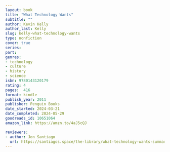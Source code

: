 ```yaml
---
layout: book
title: "What Technology Wants"
subtitle: ""
author: Kevin Kelly
author_last: Kelly
slug: kelly-what-technology-wants
type: nonfiction
cover: true
series: 
part: 
genres:
- technology
- culture
- history
- science
isbn: 9780143120179
rating: 4
pages:  416
format: kindle
publish_year: 2011
publisher: Penguin Books
date_started: 2024-03-21
date_completed: 2024-05-29
goodreads_id: 10651064
amazon_link: https://amzn.to/4aJ5cQJ

reviewers:
- author: Jon Santiago
  url: https://santiagos.space/the-library/what-technology-wants-summary/
---
```

